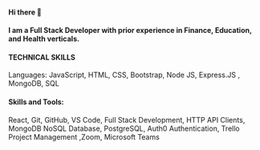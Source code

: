 #### Hi there 👋

#### I am a Full Stack Developer with prior experience in Finance, Education, and Health verticals.

#### TECHNICAL SKILLS 
Languages: JavaScript, HTML, CSS, Bootstrap, Node JS, Express.JS , MongoDB, SQL

#### Skills and Tools:
React, Git, GitHub, VS Code, Full Stack Development, HTTP API Clients, MongoDB NoSQL Database, PostgreSQL, Auth0 Authentication, Trello Project Management ,Zoom, Microsoft Teams



<!--
**ashuppal/ashuppal** is a ✨ _special_ ✨ repository because its `README.md` (this file) appears on your GitHub profile.

Here are some ideas to get you started:


- 🔭 I’m currently working on ...
- 🌱 I’m currently learning ...
- 👯 I’m looking to collaborate on ...
- 🤔 I’m looking for help with ...
- 💬 Ask me about ...
- 📫 How to reach me: ...
- 😄 Pronouns: ...
- ⚡ Fun fact: ...
-->
